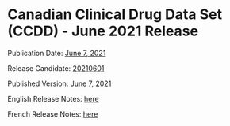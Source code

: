 # Canadian Clinical Drug Data Set (CCDD) - June 2021 Release

Publication Date: [June 7, 2021](https://tgateway.infoway-inforoute.ca/ccdd.html?id=2.16.840.1.113883.2.20.6.1&versionid=20210607)

Release Candidate: [20210601](https://github.com/hres/formulary/tree/folder_reorg/releases/20210601)

Published Version: [June 7, 2021](https://tgateway.infoway-inforoute.ca/ccdd.html?id=2.16.840.1.113883.2.20.6.1&versionid=20210607)

English Release Notes: [here](https://infoscribe.infoway-inforoute.ca/display/CCDD/20210607)

French Release Notes: [here](https://infoscribe.infoway-inforoute.ca/display/RCM/20210607)
